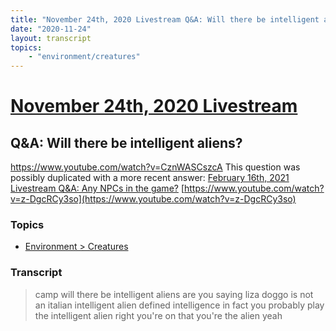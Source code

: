 ```yaml
---
title: "November 24th, 2020 Livestream Q&A: Will there be intelligent aliens?"
date: "2020-11-24"
layout: transcript
topics:
    - "environment/creatures"
---
```

# [November 24th, 2020 Livestream](../2020-11-24.md)
## Q&A: Will there be intelligent aliens?
https://www.youtube.com/watch?v=CznWASCszcA
This question was possibly duplicated with a more recent answer: [February 16th, 2021 Livestream Q&A: Any NPCs in the game?](./yt-z-DgcRCy3so.md) [https://www.youtube.com/watch?v=z-DgcRCy3so](https://www.youtube.com/watch?v=z-DgcRCy3so)


### Topics
* [Environment > Creatures](../topics/environment/creatures.md)

### Transcript

> camp will there be intelligent aliens are you saying liza doggo is not an italian intelligent alien defined intelligence in fact you probably play the intelligent alien right you're on that you're the alien yeah
